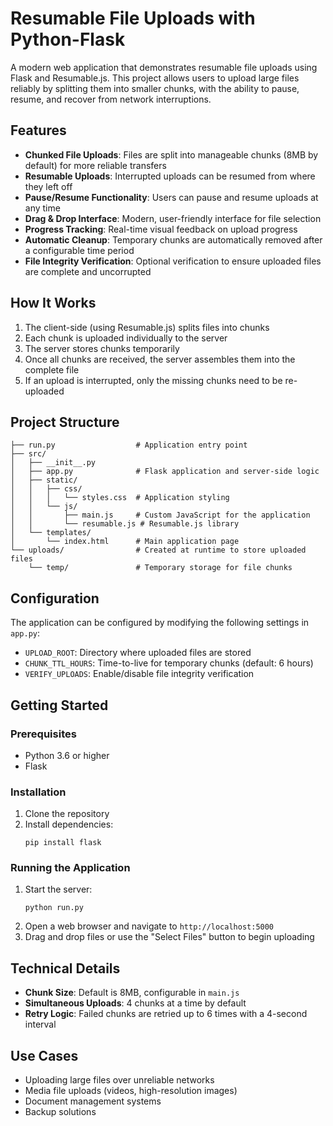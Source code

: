 # Resumable File Uploads with Python-Flask

A modern web application that demonstrates resumable file uploads using Flask and Resumable.js. This project allows users to upload large files reliably by splitting them into smaller chunks, with the ability to pause, resume, and recover from network interruptions.

## Features

- **Chunked File Uploads**: Files are split into manageable chunks (8MB by default) for more reliable transfers
- **Resumable Uploads**: Interrupted uploads can be resumed from where they left off
- **Pause/Resume Functionality**: Users can pause and resume uploads at any time
- **Drag & Drop Interface**: Modern, user-friendly interface for file selection
- **Progress Tracking**: Real-time visual feedback on upload progress
- **Automatic Cleanup**: Temporary chunks are automatically removed after a configurable time period
- **File Integrity Verification**: Optional verification to ensure uploaded files are complete and uncorrupted

## How It Works

1. The client-side (using Resumable.js) splits files into chunks
2. Each chunk is uploaded individually to the server
3. The server stores chunks temporarily
4. Once all chunks are received, the server assembles them into the complete file
5. If an upload is interrupted, only the missing chunks need to be re-uploaded

## Project Structure

```
├── run.py                  # Application entry point
├── src/
│   ├── __init__.py
│   ├── app.py              # Flask application and server-side logic
│   ├── static/
│   │   ├── css/
│   │   │   └── styles.css  # Application styling
│   │   └── js/
│   │       ├── main.js     # Custom JavaScript for the application
│   │       └── resumable.js # Resumable.js library
│   └── templates/
│       └── index.html      # Main application page
└── uploads/                # Created at runtime to store uploaded files
    └── temp/               # Temporary storage for file chunks
```

## Configuration

The application can be configured by modifying the following settings in `app.py`:

- `UPLOAD_ROOT`: Directory where uploaded files are stored
- `CHUNK_TTL_HOURS`: Time-to-live for temporary chunks (default: 6 hours)
- `VERIFY_UPLOADS`: Enable/disable file integrity verification

## Getting Started

### Prerequisites

- Python 3.6 or higher
- Flask

### Installation

1. Clone the repository
2. Install dependencies:
   ```
   pip install flask
   ```

### Running the Application

1. Start the server:
   ```
   python run.py
   ```
2. Open a web browser and navigate to `http://localhost:5000`
3. Drag and drop files or use the "Select Files" button to begin uploading

## Technical Details

- **Chunk Size**: Default is 8MB, configurable in `main.js`
- **Simultaneous Uploads**: 4 chunks at a time by default
- **Retry Logic**: Failed chunks are retried up to 6 times with a 4-second interval

## Use Cases

- Uploading large files over unreliable networks
- Media file uploads (videos, high-resolution images)
- Document management systems
- Backup solutions